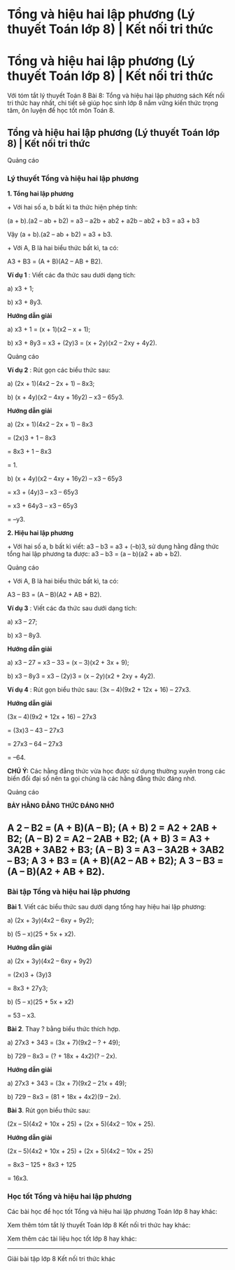 # Tổng và hiệu hai lập phương (Lý thuyết Toán lớp 8) | Kết nối tri thức

# Tổng và hiệu hai lập phương (Lý thuyết Toán lớp 8) | Kết nối tri thức

Với tóm tắt lý thuyết Toán 8 Bài 8: Tổng và hiệu hai lập phương sách Kết nối tri thức hay nhất, chi tiết sẽ giúp học sinh lớp 8 nắm vững kiến thức trọng tâm, ôn luyện để học tốt môn Toán 8.

## Tổng và hiệu hai lập phương (Lý thuyết Toán lớp 8) | Kết nối tri thức

Quảng cáo

### **Lý thuyết Tổng và hiệu hai lập phương**

**1\. Tổng hai lập phương**

\+ Với hai số a, b bất kì ta thức hiện phép tính:

(a + b).(a2 – ab + b2) = a3 – a2b + ab2 \+ a2b – ab2 \+ b3 = a3 \+ b3

Vậy (a + b).(a2 – ab + b2) = a3 \+ b3.

\+ Với A, B là hai biểu thức bất kì, ta có:

A3 \+ B3 = (A + B)(A2 – AB + B2).

**Ví dụ 1** : Viết các đa thức sau dưới dạng tích:

a) x3 \+ 1;

b) x3 \+ 8y3.

**Hướng dẫn giải**

a) x3 \+ 1 = (x + 1)(x2 – x + 1); 

b) x3 \+ 8y3 = x3 \+ (2y)3 = (x + 2y)(x2 – 2xy + 4y2).

Quảng cáo

**Ví dụ 2** : Rút gọn các biểu thức sau:

a) (2x + 1)(4x2  – 2x + 1) – 8x3;

b) (x + 4y)(x2 – 4xy + 16y2) – x3 – 65y3.

**Hướng dẫn giải**

a) (2x + 1)(4x2  – 2x + 1) – 8x3

= (2x)3 \+ 1 – 8x3

= 8x3 \+ 1 – 8x3

= 1.

b) (x + 4y)(x2 – 4xy + 16y2) – x3 – 65y3

= x3 \+ (4y)3 – x3 – 65y3

= x3 \+ 64y3 – x3 – 65y3

= –y3.

**2\. Hiệu hai lập phương**

\+ Với hai số a, b bất kì viết: a3 – b3 = a3 \+ (–b)3, sử dụng hằng đẳng thức tổng hai lập phương ta được: a3 – b3 = (a – b)(a2 \+ ab + b2).

Quảng cáo

\+ Với A, B là hai biểu thức bất kì, ta có:

A3 – B3 = (A – B)(A2 \+ AB + B2).

**Ví dụ 3** : Viết các đa thức sau dưới dạng tích:

a) x3 – 27;

b) x3 – 8y3.

**Hướng dẫn giải**

a) x3 – 27 = x3 – 33 = (x – 3)(x2 \+ 3x + 9); 

b) x3 – 8y3 = x3 – (2y)3 = (x – 2y)(x2 \+ 2xy + 4y2).

**Ví dụ 4** : Rút gọn biểu thức sau: (3x – 4)(9x2 \+ 12x + 16) – 27x3.

**Hướng dẫn giải**

(3x – 4)(9x2 \+ 12x + 16) – 27x3

= (3x)3 – 43 – 27x3

= 27x3 – 64 – 27x3

= –64.

**CHÚ Ý:** Các hằng đẳng thức vừa học được sử dụng thường xuyên trong các biến đổi đại số nên ta gọi chúng là các hằng đẳng thức đáng nhớ.

Quảng cáo

**BẢY HẰNG ĐẲNG THỨC ĐÁNG NHỚ**

**A 2 – B2 = (A + B)(A – B);** **(A + B) 2 = A2 \+ 2AB + B2;** **(A – B) 2 = A2 – 2AB + B2;** **(A + B) 3 = A3 \+ 3A2B + 3AB2 \+ B3;** **(A – B) 3 = A3 – 3A2B + 3AB2 – B3;** **A 3 \+ B3 = (A + B)(A2 – AB + B2);** **A 3 – B3 = (A – B)(A2 \+ AB + B2).**  
---  
  
### **Bài tập Tổng và hiệu hai lập phương**

**Bài 1**. Viết các biểu thức sau dưới dạng tổng hay hiệu hai lập phương:

a) (2x + 3y)(4x2 – 6xy + 9y2); 

b) (5 – x)(25 + 5x + x2).

**Hướng dẫn giải**

a) (2x + 3y)(4x2 – 6xy + 9y2) 

= (2x)3 \+ (3y)3

= 8x3 \+ 27y3; 

b) (5 – x)(25 + 5x + x2) 

= 53 – x3.

**Bài 2**. Thay ? bằng biểu thức thích hợp.

a) 27x3 \+ 343 = (3x + 7)(9x2 – ? + 49);

b) 729 – 8x3 = (? + 18x + 4x2)(? – 2x).

**Hướng dẫn giải**

a) 27x3 \+ 343 = (3x + 7)(9x2 – 21x + 49);

b) 729 – 8x3 = (81 + 18x + 4x2)(9 – 2x).

**Bài 3**. Rút gọn biểu thức sau:

(2x – 5)(4x2 \+ 10x + 25) + (2x + 5)(4x2 – 10x + 25).

**Hướng dẫn giải**

(2x – 5)(4x2 \+ 10x + 25) + (2x + 5)(4x2 – 10x + 25) 

= 8x3 – 125 + 8x3 \+ 125 

= 16x3.

### **Học tốt Tổng và hiệu hai lập phương**

Các bài học để học tốt Tổng và hiệu hai lập phương Toán lớp 8 hay khác:

Xem thêm tóm tắt lý thuyết Toán lớp 8 Kết nối tri thức hay khác:

Xem thêm các tài liệu học tốt lớp 8 hay khác:

* * *

Giải bài tập lớp 8 Kết nối tri thức khác
